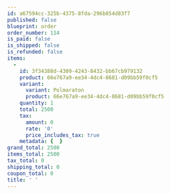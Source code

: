 ```yaml
---
id: a67594cc-325b-4375-8fda-296b854d83f7
published: false
blueprint: order
order_number: 114
is_paid: false
is_shipped: false
is_refunded: false
items:
  -
    id: 3f34388d-4309-4243-8432-bb67cb979132
    product: 66e767a9-ee34-4dc4-8681-d09bb59f0cf5
    variant:
      variant: Polmaraton
      product: 66e767a9-ee34-4dc4-8681-d09bb59f0cf5
    quantity: 1
    total: 2500
    tax:
      amount: 0
      rate: '0'
      price_includes_tax: true
    metadata: {  }
grand_total: 2500
items_total: 2500
tax_total: 0
shipping_total: 0
coupon_total: 0
title: ' '
---
```

